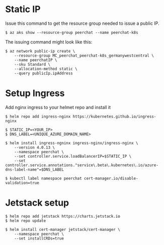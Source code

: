 # Static IP
Issue this command to get the resource group needed to issue a public IP. 

```
$ az aks show --resource-group peerchat --name peerchat-k8s
```

The issuing command might look like this:

```
$ az network public-ip create \
    --resource-group MC_peerchat_peerchat-k8s_germanywestcentral \
    --name peerchatIP \
    --sku Standard \ 
    --allocation-method static \
    --query publicIp.ipAddress
```

# Setup Ingress

Add nginx ingress to your helmet repo and install it

```
$ helm repo add ingress-nginx https://kubernetes.github.io/ingress-nginx

$ STATIC_IP=<YOUR_IP>
$ DNS_LABEL=<UNIQUE_AZURE_DOMAIN_NAME>

$ helm install ingress-ngninx ingress-nginx/ingress-nginx \
    --version 4.0.13 \
    --namespace peerchat \
    --set controller.service.loadBalancerIP=$STATIC_IP \
    --set controller.service.annotations."service\.beta\.kubernetes\.io/azure-dns-label-name"=$DNS_LABEL
```

```
$ kubectl label namespace peerchat cert-manager.io/disable-validation=true
```

# Jetstack setup
```
$ helm repo add jetstack https://charts.jetstack.io
$ helm repo update
```

```
$ helm install cert-manager jetstack/cert-manager \
    --namespace peerchat \
    --set installCRDs=true
```